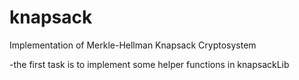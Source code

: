 # knapsack
Implementation of Merkle-Hellman Knapsack Cryptosystem

-the first task is to implement some helper functions in knapsackLib
